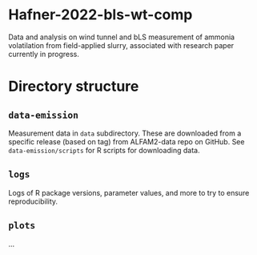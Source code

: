 # Hafner-2022-bls-wt-comp
Data and analysis on wind tunnel and bLS measurement of ammonia volatilation from field-applied slurry, associated with research paper currently in progress.

# Directory structure

## `data-emission`
Measurement data in `data` subdirectory.
These are downloaded from a specific release (based on tag) from ALFAM2-data repo on GitHub.
See `data-emission/scripts` for R scripts for downloading data.

## `logs`
Logs of R package versions, parameter values, and more to try to ensure reproducibility.

## `plots`


...
